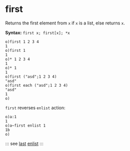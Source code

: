 # first

Returns the first element from `x` if `x` is a list, else returns `x`.

**Syntax:** ```first x; first[x]; *x```

```o
o)first 1 2 3 4
1
o)first 1
1
o)* 1 2 3 4
1
o)* 1
1
o)first ("asd";1 2 3 4)
"asd"
o)first each ("asd";1 2 3 4)
"asd"
1
o)
```

`first` reverses `enlist` action:

```o
o)a:1
1
o)a~first enlist 1
1b
o)
```

::: see
[last](/verbs/list/last.md)
[enlist](/verbs/list/enlist.md)
:::
